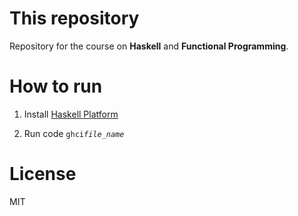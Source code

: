 # This repository
Repository for the course on **Haskell** and **Functional Programming**. 

# How to run

1. Install [Haskell Platform](https://www.haskell.org/platform) 

2. Run code  ` ghci `*`file_name `*

# License
MIT
